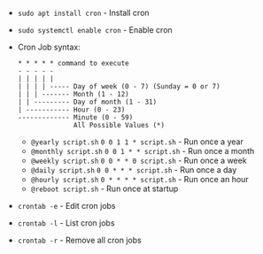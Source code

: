 * `sudo apt install cron` - Install cron
* `sudo systemctl enable cron` - Enable cron
* Cron Job syntax:
    ```
    * * * * * command to execute
    - - - - -
    | | | | |
    | | | | ----- Day of week (0 - 7) (Sunday = 0 or 7)
    | | | ------- Month (1 - 12)
    | | --------- Day of month (1 - 31)
    | ----------- Hour (0 - 23)
    ------------- Minute (0 - 59)
                  All Possible Values (*)
    ```

    * `@yearly script.sh` `0 0 1 1 * script.sh` - Run once a year
    * `@monthly script.sh` `0 0 1 * * script.sh` - Run once a month
    * `@weekly script.sh` `0 0 * * 0 script.sh` - Run once a week
    * `@daily script.sh` `0 0 * * * script.sh` - Run once a day
    * `@hourly script.sh` `0 * * * * script.sh` - Run once an hour
    * `@reboot script.sh` - Run once at startup

* `crontab -e` - Edit cron jobs
* `crontab -l` - List cron jobs
* `crontab -r` - Remove all cron jobs
